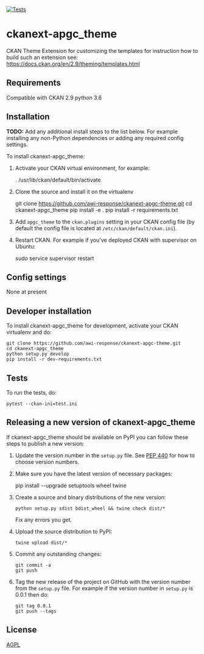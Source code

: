 [![Tests](https://github.com/awi-response/ckanext-apgc-theme/workflows/Tests/badge.svg?branch=main)](https://github.com/awi-response/ckanext-apgc-theme/actions)

# ckanext-apgc_theme

CKAN Theme Extension for customizing the templates
for instruction how to build such an extension see: https://docs.ckan.org/en/2.9/theming/templates.html


## Requirements

Compatible with CKAN 2.9 python 3.6

## Installation

**TODO:** Add any additional install steps to the list below.
   For example installing any non-Python dependencies or adding any required
   config settings.

To install ckanext-apgc_theme:

1. Activate your CKAN virtual environment, for example:

     . /usr/lib/ckan/default/bin/activate

2. Clone the source and install it on the virtualenv

    git clone https://github.com/awi-response/ckanext-apgc-theme.git
    cd ckanext-apgc_theme
    pip install -e .
	pip install -r requirements.txt

3. Add `apgc_theme` to the `ckan.plugins` setting in your CKAN
   config file (by default the config file is located at
   `/etc/ckan/default/ckan.ini`).

4. Restart CKAN. For example if you've deployed CKAN with supervisor on Ubuntu:

     sudo service supervisor restart


## Config settings

None at present


## Developer installation

To install ckanext-apgc_theme for development, activate your CKAN virtualenv and
do:

    git clone https://github.com/awi-response/ckanext-apgc-theme.git
    cd ckanext-apgc_theme
    python setup.py develop
    pip install -r dev-requirements.txt


## Tests

To run the tests, do:

    pytest --ckan-ini=test.ini


## Releasing a new version of ckanext-apgc_theme

If ckanext-apgc_theme should be available on PyPI you can follow these steps to publish a new version:

1. Update the version number in the `setup.py` file. See [PEP 440](http://legacy.python.org/dev/peps/pep-0440/#public-version-identifiers) for how to choose version numbers.

2. Make sure you have the latest version of necessary packages:

    pip install --upgrade setuptools wheel twine

3. Create a source and binary distributions of the new version:

       python setup.py sdist bdist_wheel && twine check dist/*

   Fix any errors you get.

4. Upload the source distribution to PyPI:

       twine upload dist/*

5. Commit any outstanding changes:

       git commit -a
       git push

6. Tag the new release of the project on GitHub with the version number from
   the `setup.py` file. For example if the version number in `setup.py` is
   0.0.1 then do:

       git tag 0.0.1
       git push --tags

## License

[AGPL](https://www.gnu.org/licenses/agpl-3.0.en.html)
